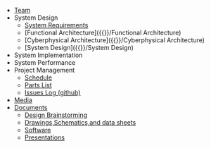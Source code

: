 * [Team]({{site.pagebaseurl}}/team.html)
* System Design
    * [System Requirements]({{}}/system-requirements)
    * [Functional Architecture]({{}}/Functional Architecture)
    * [Cyberphysical Architecture]({{}}/Cyberphysical Architecture)
    * [System Design]({{}}/System Design)
* System Implementation
* System Performance
* Project Management
    * [Schedule]({{site.pagebaseurl}}/schedule.html)
    * [Parts List]({{}}/Parts-List.html)
    * [Issues Log (github)](https://github.com/TrevorDecker/CMU_Mechatronics_2015_TeamB/issues)
* [Media](https://drive.google.com/folderview?id=0B48Hm2AZ_VIRfjRTRXlLQzVwOGY5a0drZEpWeXJMajFHODZmQzJkczFXcFJrSUtrYkRZRFU&usp=sharing)
* [Documents]({{site.pagebaseurl}}/documents.html)
   * [Design Brainstorming]({{}}/brainstorming.html)
   * [Drawings,Schematics,and data sheets]({{}}/Drawings_Schematics-Data-Sheets.html)
   * [Software]({{}}/Software.html)
   * [Presentations]({{}}/Presentations.html)

